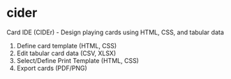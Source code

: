 # cider
Card IDE (CIDEr) - Design playing cards using HTML, CSS, and tabular data

1. Define card template (HTML, CSS)
2. Edit tabular card data (CSV, XLSX)
3. Select/Define Print Template (HTML, CSS)
4. Export cards (PDF/PNG)
